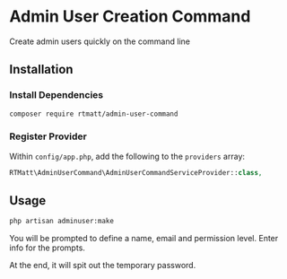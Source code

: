 # Admin User Creation Command
Create admin users quickly on the command line

## Installation
### Install Dependencies
``` bash 
composer require rtmatt/admin-user-command
```

### Register Provider
Within `config/app.php`, add the following to the `providers` array:
  
``` php 
RTMatt\AdminUserCommand\AdminUserCommandServiceProvider::class,
```
  
## Usage

``` bash 
php artisan adminuser:make
```

You will be prompted to define a name, email and permission level.  Enter info for the prompts. 

At the end, it will spit out the temporary password. 
